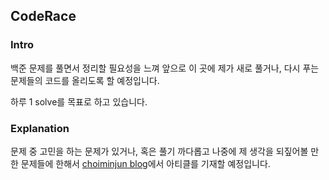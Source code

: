 ## CodeRace
### Intro
백준 문제를 풀면서 정리할 필요성을 느껴 앞으로 이 곳에 제가 새로 풀거나, 다시 푸는 문제들의 코드를 올리도록 할 예정입니다.

하루 1 solve를 목표로 하고 있습니다.

### Explanation
문제 중 고민을 하는 문제가 있거나, 혹은 풀기 까다롭고 나중에 제 생각을 되짚어볼 만한 문제들에 한해서 [choiminjun blog](https://choiminjun.com/article/algorithm-intro)에서 아티클를 기재할 예정입니다.

